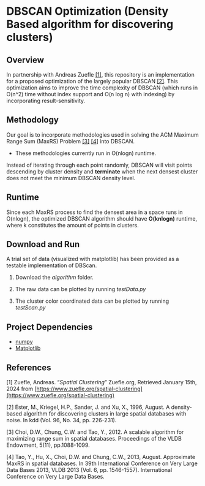 # DBSCAN Optimization (Density Based algorithm for discovering clusters)

## Overview

In partnership with Andreas Zuefle [[1]](https://www.zuefle.org/spatial-clustering), this repository is an implementation for a proposed optimization of the largely popular DBSCAN [[2]](https://dl.acm.org/doi/abs/10.5555/3001460.3001507). This optimization aims to improve the time complexity of DBSCAN (which runs in O(n^2) time without index support and O(n log n) with indexing) by incorporating result-sensitivity.

## Methodology

Our goal is to incorporate methodologies used in solving the ACM Maximum Range Sum (MaxRS) Problem [[3]](https://dl.acm.org/doi/abs/10.14778/2350229.2350230) [[4]](https://dl.acm.org/doi/abs/10.14778/2536258.2536266) into DBSCAN. 
- These methodologies currently run in O(nlogn) runtime.

 Instead of iterating through each point randomly, DBSCAN will visit points descending by cluster density and **terminate** when the next densest cluster does not meet the minimum DBSCAN density level. 

## Runtime
Since each MaxRS process to find the densest area in a space runs in O(nlogn), the optimized DBSCAN algorithm should have **O(knlogn)** runtime, where k constitutes the amount of points in clusters.

## Download and Run
A trial set of data (visualized with matplotlib) has been provided as a testable implementation of DBScan. 

1. Download the *algorithm* folder.

2. The raw data can be plotted by running *testData.py*

3. The cluster color coordinated data can be plotted by running *testScan.py*

## Project Dependencies

- [numpy](https://numpy.org/)
- [Matplotlib](https://matplotlib.org/)

## References

[1] Zuefle, Andreas. “*Spatial Clustering*” Zuefle.org, Retrieved January 15th, 2024 from [https://www.zuefle.org/spatial-clustering](https://www.zuefle.org/spatial-clustering)

[2] Ester, M., Kriegel, H.P., Sander, J. and Xu, X., 1996, August. A density-based algorithm for discovering clusters in large spatial databases with noise. In kdd (Vol. 96, No. 34, pp. 226-231). 

[3] Choi, D.W., Chung, C.W. and Tao, Y., 2012. A scalable algorithm for maximizing range sum in spatial databases. Proceedings of the VLDB Endowment, 5(11), pp.1088-1099. 

[4] Tao, Y., Hu, X., Choi, D.W. and Chung, C.W., 2013, August. Approximate MaxRS in spatial databases. In 39th International Conference on Very Large Data Bases 2013, VLDB 2013 (Vol. 6, pp. 1546-1557). International Conference on Very Large Data Bases. 
